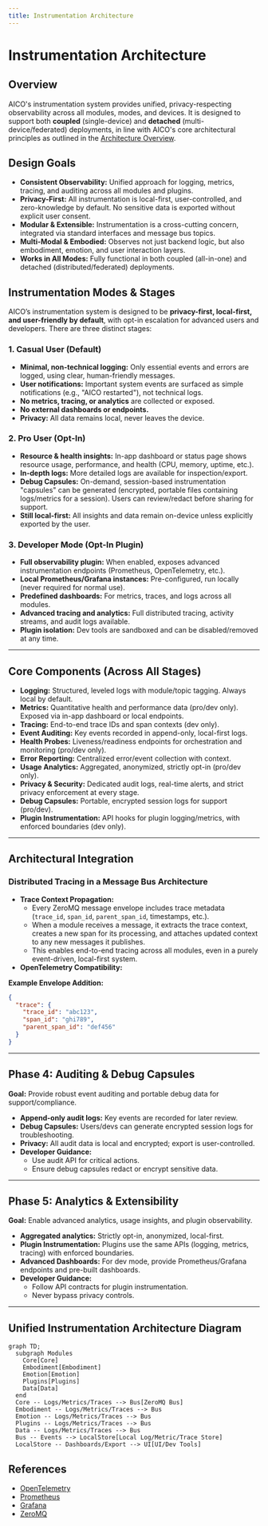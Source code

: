 ```yaml
---
title: Instrumentation Architecture
---
```


# Instrumentation Architecture

## Overview
AICO's instrumentation system provides unified, privacy-respecting observability across all modules, modes, and devices. It is designed to support both **coupled** (single-device) and **detached** (multi-device/federated) deployments, in line with AICO's core architectural principles as outlined in the [Architecture Overview](../../architecture/architecture-overview.md).

## Design Goals
- **Consistent Observability:** Unified approach for logging, metrics, tracing, and auditing across all modules and plugins.
- **Privacy-First:** All instrumentation is local-first, user-controlled, and zero-knowledge by default. No sensitive data is exported without explicit user consent.
- **Modular & Extensible:** Instrumentation is a cross-cutting concern, integrated via standard interfaces and message bus topics.
- **Multi-Modal & Embodied:** Observes not just backend logic, but also embodiment, emotion, and user interaction layers.
- **Works in All Modes:** Fully functional in both coupled (all-in-one) and detached (distributed/federated) deployments.

## Instrumentation Modes & Stages

AICO’s instrumentation system is designed to be **privacy-first, local-first, and user-friendly by default**, with opt-in escalation for advanced users and developers. There are three distinct stages:

### 1. Casual User (Default)
- **Minimal, non-technical logging:** Only essential events and errors are logged, using clear, human-friendly messages.
- **User notifications:** Important system events are surfaced as simple notifications (e.g., "AICO restarted"), not technical logs.
- **No metrics, tracing, or analytics** are collected or exposed.
- **No external dashboards or endpoints.**
- **Privacy:** All data remains local, never leaves the device.

### 2. Pro User (Opt-In)
- **Resource & health insights:** In-app dashboard or status page shows resource usage, performance, and health (CPU, memory, uptime, etc.).
- **In-depth logs:** More detailed logs are available for inspection/export.
- **Debug Capsules:** On-demand, session-based instrumentation "capsules" can be generated (encrypted, portable files containing logs/metrics for a session). Users can review/redact before sharing for support.
- **Still local-first:** All insights and data remain on-device unless explicitly exported by the user.

### 3. Developer Mode (Opt-In Plugin)
- **Full observability plugin:** When enabled, exposes advanced instrumentation endpoints (Prometheus, OpenTelemetry, etc.).
- **Local Prometheus/Grafana instances:** Pre-configured, run locally (never required for normal use).
- **Predefined dashboards:** For metrics, traces, and logs across all modules.
- **Advanced tracing and analytics:** Full distributed tracing, activity streams, and audit logs available.
- **Plugin isolation:** Dev tools are sandboxed and can be disabled/removed at any time.

---

## Core Components (Across All Stages)

- **Logging:** Structured, leveled logs with module/topic tagging. Always local by default.
- **Metrics:** Quantitative health and performance data (pro/dev only). Exposed via in-app dashboard or local endpoints.
- **Tracing:** End-to-end trace IDs and span contexts (dev only).
- **Event Auditing:** Key events recorded in append-only, local-first logs.
- **Health Probes:** Liveness/readiness endpoints for orchestration and monitoring (pro/dev only).
- **Error Reporting:** Centralized error/event collection with context.
- **Usage Analytics:** Aggregated, anonymized, strictly opt-in (pro/dev only).
- **Privacy & Security:** Dedicated audit logs, real-time alerts, and strict privacy enforcement at every stage.
- **Debug Capsules:** Portable, encrypted session logs for support (pro/dev).
- **Plugin Instrumentation:** API hooks for plugin logging/metrics, with enforced boundaries (dev only).

---

## Architectural Integration

### Distributed Tracing in a Message Bus Architecture
- **Trace Context Propagation:**
  - Every ZeroMQ message envelope includes trace metadata (`trace_id`, `span_id`, `parent_span_id`, timestamps, etc.).
  - When a module receives a message, it extracts the trace context, creates a new span for its processing, and attaches updated context to any new messages it publishes.
  - This enables end-to-end tracing across all modules, even in a purely event-driven, local-first system.
- **OpenTelemetry Compatibility:**

**Example Envelope Addition:**
```json
{
  "trace": {
    "trace_id": "abc123",
    "span_id": "ghi789",
    "parent_span_id": "def456"
  }
}
```

---

## Phase 4: Auditing & Debug Capsules

**Goal:** Provide robust event auditing and portable debug data for support/compliance.

- **Append-only audit logs:** Key events are recorded for later review.
- **Debug Capsules:** Users/devs can generate encrypted session logs for troubleshooting.
- **Privacy:** All audit data is local and encrypted; export is user-controlled.
- **Developer Guidance:**
    - Use audit API for critical actions.
    - Ensure debug capsules redact or encrypt sensitive data.

---

## Phase 5: Analytics & Extensibility

**Goal:** Enable advanced analytics, usage insights, and plugin observability.

- **Aggregated analytics:** Strictly opt-in, anonymized, local-first.
- **Plugin Instrumentation:** Plugins use the same APIs (logging, metrics, tracing) with enforced boundaries.
- **Advanced Dashboards:** For dev mode, provide Prometheus/Grafana endpoints and pre-built dashboards.
- **Developer Guidance:**
    - Follow API contracts for plugin instrumentation.
    - Never bypass privacy controls.

---

## Unified Instrumentation Architecture Diagram

```mermaid
graph TD;
  subgraph Modules
    Core[Core]
    Embodiment[Embodiment]
    Emotion[Emotion]
    Plugins[Plugins]
    Data[Data]
  end
  Core -- Logs/Metrics/Traces --> Bus[ZeroMQ Bus]
  Embodiment -- Logs/Metrics/Traces --> Bus
  Emotion -- Logs/Metrics/Traces --> Bus
  Plugins -- Logs/Metrics/Traces --> Bus
  Data -- Logs/Metrics/Traces --> Bus
  Bus -- Events --> LocalStore[Local Log/Metric/Trace Store]
  LocalStore -- Dashboards/Export --> UI[UI/Dev Tools]
```


## References
- [OpenTelemetry](https://opentelemetry.io/)
- [Prometheus](https://prometheus.io/)
- [Grafana](https://grafana.com/)
- [ZeroMQ](https://zeromq.org/)

